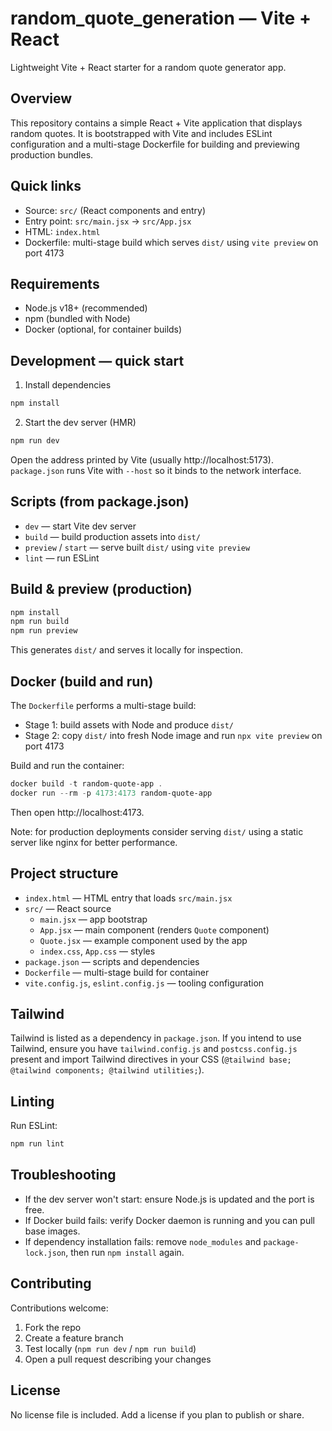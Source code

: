 # random_quote_generation — Vite + React

Lightweight Vite + React starter for a random quote generator app.

Overview
--------

This repository contains a simple React + Vite application that displays random quotes. It is bootstrapped with Vite and includes ESLint configuration and a multi-stage Dockerfile for building and previewing production bundles.

Quick links
-----------

- Source: `src/` (React components and entry)
- Entry point: `src/main.jsx` -> `src/App.jsx`
- HTML: `index.html`
- Dockerfile: multi-stage build which serves `dist/` using `vite preview` on port 4173

Requirements
------------

- Node.js v18+ (recommended)
- npm (bundled with Node)
- Docker (optional, for container builds)

Development — quick start
-------------------------

1. Install dependencies

```powershell
npm install
```

2. Start the dev server (HMR)

```powershell
npm run dev
```

Open the address printed by Vite (usually http://localhost:5173). `package.json` runs Vite with `--host` so it binds to the network interface.

Scripts (from package.json)
---------------------------

- `dev` — start Vite dev server
- `build` — build production assets into `dist/`
- `preview` / `start` — serve built `dist/` using `vite preview`
- `lint` — run ESLint

Build & preview (production)
----------------------------

```powershell
npm install
npm run build
npm run preview
```

This generates `dist/` and serves it locally for inspection.

Docker (build and run)
----------------------

The `Dockerfile` performs a multi-stage build:

- Stage 1: build assets with Node and produce `dist/`
- Stage 2: copy `dist/` into fresh Node image and run `npx vite preview` on port 4173

Build and run the container:

```powershell
docker build -t random-quote-app .
docker run --rm -p 4173:4173 random-quote-app
```

Then open http://localhost:4173.

Note: for production deployments consider serving `dist/` using a static server like nginx for better performance.

Project structure
-----------------

- `index.html` — HTML entry that loads `src/main.jsx`
- `src/` — React source
	- `main.jsx` — app bootstrap
	- `App.jsx` — main component (renders `Quote` component)
	- `Quote.jsx` — example component used by the app
	- `index.css`, `App.css` — styles
- `package.json` — scripts and dependencies
- `Dockerfile` — multi-stage build for container
- `vite.config.js`, `eslint.config.js` — tooling configuration

Tailwind
--------

Tailwind is listed as a dependency in `package.json`. If you intend to use Tailwind, ensure you have `tailwind.config.js` and `postcss.config.js` present and import Tailwind directives in your CSS (`@tailwind base; @tailwind components; @tailwind utilities;`).

Linting
-------

Run ESLint:

```powershell
npm run lint
```

Troubleshooting
---------------

- If the dev server won't start: ensure Node.js is updated and the port is free.
- If Docker build fails: verify Docker daemon is running and you can pull base images.
- If dependency installation fails: remove `node_modules` and `package-lock.json`, then run `npm install` again.

Contributing
------------

Contributions welcome:

1. Fork the repo
2. Create a feature branch
3. Test locally (`npm run dev` / `npm run build`)
4. Open a pull request describing your changes

License
-------

No license file is included. Add a license if you plan to publish or share.

